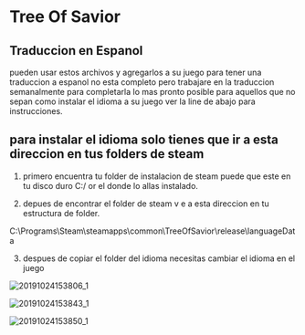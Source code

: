 # Tree Of Savior 

## Traduccion en Espanol

pueden usar estos archivos y agregarlos a su juego para tener una traduccion a espanol no esta completo pero trabajare en la traduccion 
semanalmente para completarla lo mas pronto posible para aquellos que no sepan como instalar el idioma a su juego ver la line de abajo para
instrucciones.

## para instalar el idioma solo tienes que ir a esta direccion en tus folders de steam 

1. primero encuentra tu folder de instalacion de steam puede que este en tu disco duro C:/ or el donde lo allas instalado.

2. depues de encontrar el folder de steam v e a esta direccion en tu estructura de folder.

C:\Programs\Steam\steamapps\common\TreeOfSavior\release\languageData

3. despues de copiar el folder del idioma necesitas cambiar el idioma en el juego 


 ![20191024153806_1](https://user-images.githubusercontent.com/25759298/67520364-b1bc6b00-f676-11e9-961c-defc1c6df027.jpg)
 
 
 ![20191024153843_1](https://user-images.githubusercontent.com/25759298/67520623-31e2d080-f677-11e9-8f1a-b315efeb8a39.jpg)
 
 
 ![20191024153850_1](https://user-images.githubusercontent.com/25759298/67520628-327b6700-f677-11e9-82cc-8b2cd0d437bd.jpg)

